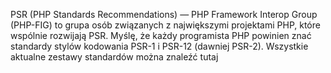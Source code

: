 PSR (PHP Standards Recommendations) — PHP Framework Interop Group (PHP-FIG) to grupa osób związanych z największymi projektami PHP, które wspólnie rozwijają PSR. Myślę, że każdy programista PHP powinien znać standardy stylów kodowania PSR-1 i PSR-12 (dawniej PSR-2). Wszystkie aktualne zestawy standardów można znaleźć tutaj
